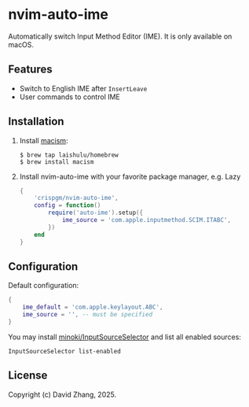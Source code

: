 # nvim-auto-ime

Automatically switch Input Method Editor (IME). It is only available on macOS.

## Features

- Switch to English IME after `InsertLeave`
- User commands to control IME

## Installation

1. Install [macism](https://github.com/laishulu/macism):
    ```shell
    $ brew tap laishulu/homebrew
    $ brew install macism
    ```
2. Install nvim-auto-ime with your favorite package manager, e.g. Lazy
    ```lua
    {
        'crispgm/nvim-auto-ime',
        config = function()
            require('auto-ime').setup({
                ime_source = 'com.apple.inputmethod.SCIM.ITABC',
            })
        end
    }
    ```

## Configuration

Default configuration:
```lua
{
    ime_default = 'com.apple.keylayout.ABC',
    ime_source = '', -- must be specified
}
```

You may install [minoki/InputSourceSelector](https://github.com/minoki/InputSourceSelector) and list all enabled sources:
```shell
InputSourceSelector list-enabled
```

## License

Copyright (c) David Zhang, 2025.
